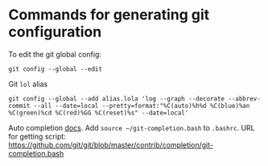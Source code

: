 # Commands for generating git configuration

To edit the git global config:

```
git config --global --edit
```

Git `lol` alias

```
git config --global --add alias.lola 'log --graph --decorate --abbrev-commit --all --date=local --pretty=format:"%C(auto)%h%d %C(blue)%an %C(green)%cd %C(red)%GG %C(reset)%s" --date=local'
```

Auto completion [docs][1]. Add `source ~/git-completion.bash` to `.bashrc`.
URL for getting script: https://github.com/git/git/blob/master/contrib/completion/git-completion.bash

[1]: https://git-scm.com/book/en/v1/Git-Basics-Tips-and-Tricks

